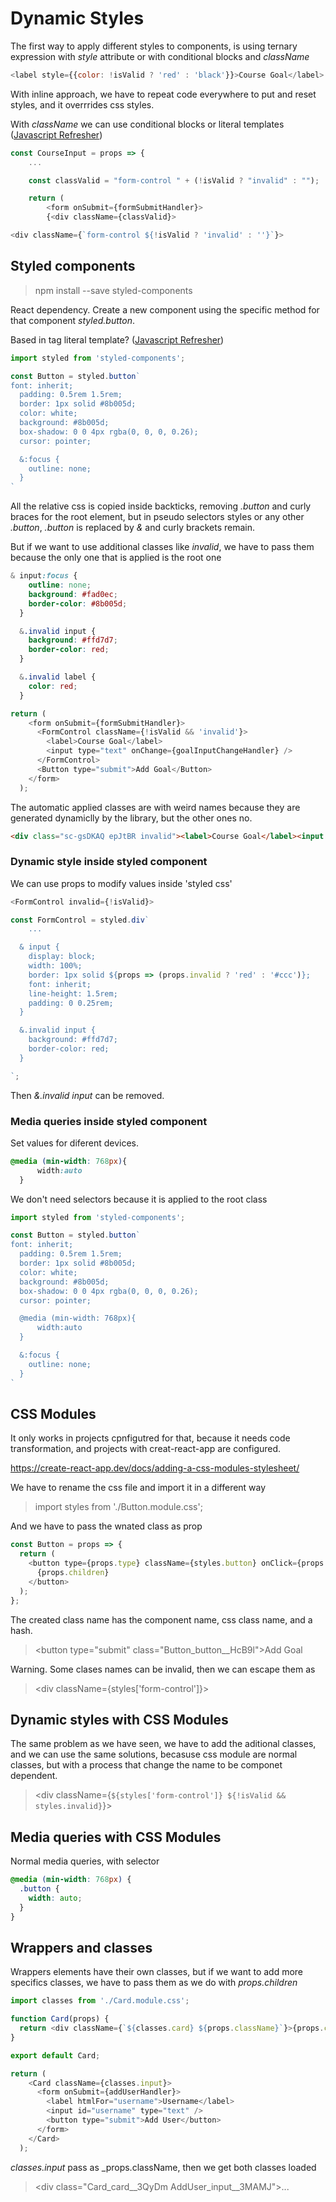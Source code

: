 # Dynamic Styles

The first way to apply different styles to components, is using ternary expression with _style_ attribute or with conditional blocks and _className_

```js
<label style={{color: !isValid ? 'red' : 'black'}}>Course Goal</label>
```

With inline approach, we have to repeat code everywhere to put and reset styles, and it overrrides css styles.

With _className_ we can use conditional blocks or literal templates ([Javascript Refresher](Section_2_Javascript_Refresher.md))

```js
const CourseInput = props => {
    ...

    const classValid = "form-control " + (!isValid ? "invalid" : ""); 

    return (
        <form onSubmit={formSubmitHandler}>
        {<div className={classValid}>
```

```js
<div className={`form-control ${!isValid ? 'invalid' : ''}`}>
```

## Styled components

> npm install --save styled-components

React dependency. Create a new component using the specific method for that component _styled.button_.

Based in tag literal template?  ([Javascript Refresher](Section_2_Javascript_Refresher.md))

```js
import styled from 'styled-components';

const Button = styled.button`
font: inherit;
  padding: 0.5rem 1.5rem;
  border: 1px solid #8b005d;
  color: white;
  background: #8b005d;
  box-shadow: 0 0 4px rgba(0, 0, 0, 0.26);
  cursor: pointer;

  &:focus {
    outline: none;
  }
`
```

All the relative css is copied inside backticks, removing _.button_ and curly braces for the root element, but in pseudo selectors styles or any other _.button_, _.button_ is replaced by _&_ and curly brackets remain.

But if we want to use additional classes like _invalid_, we have to pass them because the only one that is applied is the root one

```css
& input:focus {
    outline: none;
    background: #fad0ec;
    border-color: #8b005d;
  }

  &.invalid input {
    background: #ffd7d7;
    border-color: red;
  }

  &.invalid label {
    color: red;
  }
```

```js
return (
    <form onSubmit={formSubmitHandler}>
      <FormControl className={!isValid && 'invalid'}>
        <label>Course Goal</label>
        <input type="text" onChange={goalInputChangeHandler} />
      </FormControl>
      <Button type="submit">Add Goal</Button>
    </form>
  );
```

The automatic applied classes are with weird names because they are generated dynamiclly by the library, but the other ones no.

```html
<div class="sc-gsDKAQ epJtBR invalid"><label>Course Goal</label><input type="text"></div>
```

### Dynamic style inside styled component

We can use props to modify values inside 'styled css'

```js
<FormControl invalid={!isValid}>
```

```js
const FormControl = styled.div`
    ...

  & input {
    display: block;
    width: 100%;
    border: 1px solid ${props => (props.invalid ? 'red' : '#ccc')};
    font: inherit;
    line-height: 1.5rem;
    padding: 0 0.25rem;
  }

  &.invalid input {
    background: #ffd7d7;
    border-color: red;
  }

`;
```

Then _&.invalid input_ can be removed.

### Media queries inside styled component

Set values for diferent devices.

```css
@media (min-width: 768px){
      width:auto
  }
```

We don't need selectors because it is applied to the root class

```js
import styled from 'styled-components';

const Button = styled.button`
font: inherit;
  padding: 0.5rem 1.5rem;
  border: 1px solid #8b005d;
  color: white;
  background: #8b005d;
  box-shadow: 0 0 4px rgba(0, 0, 0, 0.26);
  cursor: pointer;

  @media (min-width: 768px){
      width:auto
  }

  &:focus {
    outline: none;
  }
`
```

## CSS Modules

It only works in projects cpnfigutred for that, because it needs code transformation, and projects with creat-react-app are configured.

<https://create-react-app.dev/docs/adding-a-css-modules-stylesheet/>

We have to rename the css file and import it in a different way

> import styles from './Button.module.css';

And we have to pass the wnated class as prop

```js
const Button = props => {
  return (
    <button type={props.type} className={styles.button} onClick={props.onClick}>
      {props.children}
    </button>
  );
};
```

The created class name has the component name, css class name, and a hash.
> \<button type="submit" class="Button_button__HcB9l">Add Goal</button>

Warning. Some clases names can be invalid, then we can escape them as  

> \<div className={styles['form-control']}>

## Dynamic styles with CSS Modules

The same problem as we have seen, we have to add the aditional classes, and we can use the same solutions, becasuse css module are normal classes, but with a process that change the name to be componet dependent.

> \<div className={`${styles['form-control']} ${!isValid && styles.invalid}`}>

## Media queries with CSS Modules

Normal media queries, with selector

```css
@media (min-width: 768px) {
  .button {
    width: auto;
  }
}
```

## Wrappers and classes

Wrappers elements have their own classes, but if we want to add more specifics classes, we have to pass them as we do with _props.children_

```js
import classes from './Card.module.css';

function Card(props) {
  return <div className={`${classes.card} ${props.className}`}>{props.children}</div>;
}

export default Card;
```

```js
return (
    <Card className={classes.input}>
      <form onSubmit={addUserHandler}>
        <label htmlFor="username">Username</label>
        <input id="username" type="text" />
        <button type="submit">Add User</button>
      </form>
    </Card>
  );
```

_classes.input_ pass as _props.className, then we get both classes loaded

> \<div class="Card_card__3QyDm AddUser_input__3MAMJ">...</div>